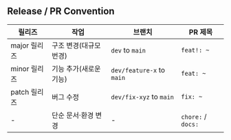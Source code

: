 ## Release / PR Convention
| 릴리즈       | 작업            | 브랜치                       | PR 제목              |
|-----------|---------------|---------------------------|--------------------|
| major 릴리즈 | 구조 변경(대규모 번경) | `dev` to `main`           | `feat!: ~`         |
| minor 릴리즈 | 기능 추가(새로운 기능) | `dev/feature-x` to `main` | `feat: ~`          |
| patch 릴리즈 | 버그 수정         | `dev/fix-xyz` to `main`   | `fix: ~`           |
| -         | 단순 문서·환경 변경   | -                         | `chore:` / `docs:` |
